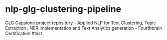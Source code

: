 # nlp-glg-clustering-pipeline
GLG Capstone project repository - Applied NLP for Text Clustering, Topic Extraction , NER implementation and Text Analytics generation - Fourthbrain  Certification
#test
